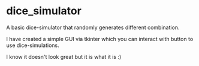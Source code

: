# dice_simulator
A basic dice-simulator that randomly generates different combination.

I have created a simple GUI via tkinter which you can interact with button to use dice-simulations. 

I know it doesn't look great but it is what it is :)
